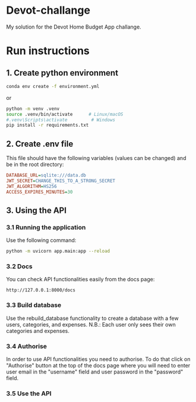 # Devot-challange
My solution for the Devot Home Budget App challange.
# Run instructions
## 1. Create python environment
```bash
conda env create -f environment.yml
```
or
```bash
python -m venv .venv
source .venv/bin/activate      # Linux/macOS
#.venv\Scripts\activate         # Windows
pip install -r requirements.txt
```
## 2. Create .env file
This file should have the following variables (values can be changed) and be in the root directory:
```ini
DATABASE_URL=sqlite:///data.db
JWT_SECRET=CHANGE_THIS_TO_A_STRONG_SECRET
JWT_ALGORITHM=HS256
ACCESS_EXPIRES_MINUTES=30
```
## 3. Using the API
### 3.1 Running the application
Use the following command:
```bash
python -m uvicorn app.main:app --reload
```
### 3.2 Docs
You can check API functionalities easily from the docs page:
```
http://127.0.0.1:8000/docs
```
### 3.3 Build database
Use the rebuild_database functionality to create a database with a few users, categories, and expenses. N.B.: Each user only sees their own categories and expenses.
### 3.4 Authorise
In order to use API functionalities you need to authorise. To do that click on "Authorise" button at the top of the docs page where you will need to enter user email in the "username" field and user password in the "password" field.
### 3.5 Use the API

